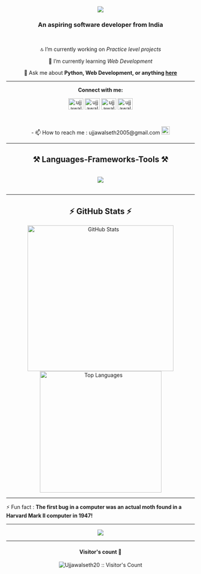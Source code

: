 <h1 align="center">
  <img
    src="https://readme-typing-svg.herokuapp.com/?font=Righteous&size=35&center=true&vCenter=true&width=500&height=70&duration=4000&lines=Hi+There!+👋;+I'm+Ujjawal+Seth!+🫡;" />
</h1>
<h3 align="center">An aspiring software developer from India</h3>

<br />

<div align="center">

  🔝 I’m currently working on *Practice level projects*

  🌱 I’m currently learning *Web Development*

  💬 Ask me about **Python, Web Development, or anything
  [here](https://github.com/Ujjawalseth20/Ujjawalseth20/issues)**
  <br />
</div>
<hr />
<div <h3 align="center"><b>Connect with me:</b></h3>

  <br />

  <p align="center">
    <a href="https://linkedin.com/in/ujjawalseth" target="blank"><img align="center"
        src="https://raw.githubusercontent.com/rahuldkjain/github-profile-readme-generator/master/src/images/icons/Social/linked-in-alt.svg"
        alt="ujjawalseth" height="30" width="40" /></a>
    <a href="https://instagram.com/ujjawal_seth_20" target="blank"><img align="center"
        src="https://raw.githubusercontent.com/rahuldkjain/github-profile-readme-generator/master/src/images/icons/Social/instagram.svg"
        alt="ujjawalseth" height="30" width="40" /></a>
    <a href="https://www.leetcode.com/ujjawalseth20" target="blank"><img align="center"
        src="https://raw.githubusercontent.com/rahuldkjain/github-profile-readme-generator/master/src/images/icons/Social/leet-code.svg"
        alt="ujjawalseth20" height="30" width="40" /></a>
    <a href="https://auth.geeksforgeeks.org/user/ujjawalseth" target="blank"><img align="center"
        src="https://raw.githubusercontent.com/rahuldkjain/github-profile-readme-generator/master/src/images/icons/Social/geeks-for-geeks.svg"
        alt="ujjawalseth" height="30" width="40" /></a>
  </p>

</div>
<br />

<p align="center">
  - 📫 How to reach me : ujjawalseth2005@gmail.com  <a href="mailto:ujjawalseth2005@gmail.com">
    <img alt="GMail" width="22px" src="https://cdn-icons-png.flaticon.com/512/281/281769.png" />
  </a>  
 
</p>

<hr />

<h2 align="center">⚒ Languages-Frameworks-Tools ⚒</h2>
<br />
<div align="center">
  <img src="https://skillicons.dev/icons?i=vscode,github,c,python,html" />
</div>

<br />
<hr />

<h2 align="center">⚡ GitHub Stats ⚡</h2>
<div align="center">
  <img width=390
    src="https://github-readme-stats.vercel.app/api?username=Ujjawalseth20&show_icons=true&theme=react&rank_icon=github&border_radius=10"
    alt="GitHub Stats" />
  <br />
  <img width=325
    src="https://github-readme-stats.vercel.app/api/top-langs/?username=Ujjawalseth20&hide=HTML&langs_count=8&layout=compact&theme=react&border_radius=10&size_weight=0.5&count_weight=0.5"
    alt="Top Languages" />
</div>

<hr />

⚡ Fun fact : **The first bug in a computer was an actual moth found in a Harvard Mark II computer in 1947!**
<hr />
<p align="center">
    <img src="https://media.giphy.com/media/ip6n2oVNZBHiM/giphy.gif" />
</p>


<hr />

<h4 align="center">Visitor's count 👀</h4>

<p align="center">
  <img src="https://profile-counter.glitch.me/{Ujjawalseth20}/count.svg" alt="Ujjawalseth20 :: Visitor's Count" />
</p>
